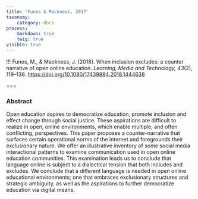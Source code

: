 ```yaml
---
title: 'Funes & Mackness, 2017'
taxonomy:
    category: docs
process:
    markdown: true
    twig: true
visible: true
---
```


!!! Funes, M., & Mackness, J. (2018). When inclusion excludes: a counter narrative of open online education. *Learning, Media and Technology, 43*(2), 119–138. https://doi.org/10.1080/17439884.2018.1444638


===

### Abstract

Open education aspires to democratize education, promote inclusion and effect change through social justice. These aspirations are difficult to realize in open, online environments, which enable multiple, and often conflicting, perspectives. This paper proposes a counter-narrative that surfaces certain operational norms of the internet and foregrounds their exclusionary nature. We offer an illustrative inventory of some social media interactional patterns to examine communication used in open online education communities. This examination leads us to conclude that language online is subject to a dialectical tension that both includes and excludes. We conclude that a different language is needed in open online educational environments; one that embraces exclusionary structures and strategic ambiguity, as well as the aspirations to further democratize education via digital means.
